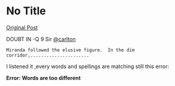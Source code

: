 # No Title

[Original Post](https://discourse.onlinedegree.iitm.ac.in/t/166576/9)

<p>DOUBT IN -Q 9 Sir <a class="mention" href="/u/carlton">@carlton</a></p>
<pre><code class="lang-auto">Miranda followed the elusive figure.  In the dim corridor,......................
</code></pre>
<p>I listened it ,every words and spellings are matching still this error:</p>
<p><strong>Error: Words are too different</strong></p>